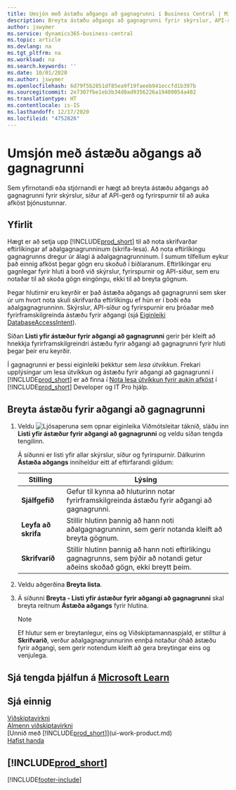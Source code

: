 ```yaml
---
title: Umsjón með ástæðu aðgangs að gagnagrunni í Business Central | Microsoft Docs
description: Breyta ástæðu aðgangs að gagnagrunni fyrir skýrslur, API-síður og fyrirspurnir.
author: jswymer
ms.service: dynamics365-business-central
ms.topic: article
ms.devlang: na
ms.tgt_pltfrm: na
ms.workload: na
ms.search.keywords: ''
ms.date: 10/01/2020
ms.author: jswymer
ms.openlocfilehash: 6d79f5b2851df85ea9f19faeeb941eccfd1b397b
ms.sourcegitcommit: 2e7307fbe1eb3b34d0ad9356226a19409054a402
ms.translationtype: HT
ms.contentlocale: is-IS
ms.lasthandoff: 12/17/2020
ms.locfileid: "4752826"
---
```

# <a name="managing-database-access-intent"></a>Umsjón með ástæðu aðgangs að gagnagrunni 

Sem yfirnotandi eða stjórnandi er hægt að breyta ástæðu aðgangs að gagnagrunni fyrir skýrslur, síður af API-gerð og fyrirspurnir til að auka afköst þjónustunnar.

## <a name="overview"></a>Yfirlit

Hægt er að setja upp [!INCLUDE[prod_short](includes/prod_short.md)] til að nota skrifvarðar eftirlíkingar af aðalgagnagrunninum (skrifa-lesa). Að nota eftirlíkingu gagnagrunns dregur úr álagi á aðalgagnagrunninum. Í sumum tilfellum eykur það einnig afköst þegar gögn eru skoðuð í biðlaranum. Eftirlíkingar eru gagnlegar fyrir hluti á borð við skýrslur, fyrirspurnir og API-síður, sem eru notaðar til að skoða gögn eingöngu, ekki til að breyta gögnum.

Þegar hlutirnir eru keyrðir er það ástæða aðgangs að gagnagrunni sem sker úr um hvort nota skuli skrifvarða eftirlíkingu ef hún er í boði eða aðalgagnagrunninn. Skýrslur, API-síður og fyrirspurnir eru þróaðar með fyrirframskilgreinda ástæðu fyrir aðgangi (sjá [Eiginleiki DatabaseAccessIntent](/dynamics365/business-central/dev-itpro/developer/properties/devenv-dataaccessintent-property)).

Síðan **Listi yfir ástæður fyrir aðgangi að gagnagrunni** gerir þér kleift að hnekkja fyrirframskilgreindri ástæðu fyrir aðgangi að gagnagrunni fyrir hluti þegar þeir eru keyrðir.

Í gagnagrunni er þessi eiginleiki þekktur sem *lesa útvíkkun*. Frekari upplýsingar um lesa útvíkkun og ástæðu fyrir aðgangi að gagnagrunni í [!INCLUDE[prod_short](includes/prod_short.md)] er að finna í [Nota lesa útvíkkun fyrir aukin afköst](/dynamics365/business-central/dev-itpro/administration/database-read-scale-out-overview) í [!INCLUDE[prod_short](includes/prod_short.md)] Developer og IT Pro hjálp.

## <a name="to-change-the-database-access-intent"></a>Breyta ástæðu fyrir aðgangi að gagnagrunni

1. Veldu ![Ljósaperuna sem opnar eiginleika Viðmótsleitar](media/ui-search/search_small.png "Segðu mér hvað þú vilt gera") táknið, sláðu inn **Listi yfir ástæður fyrir aðgangi að gagnagrunni** og veldu síðan tengda tengilinn.

    Á síðunni er listi yfir allar skýrslur, síður og fyrirspurnir. Dálkurinn **Ástæða aðgangs** inniheldur eitt af eftirfarandi gildum:

    |**Stilling**|**Lýsing**|  
    |------------|-------------|  
    |**Sjálfgefið**|Gefur til kynna að hluturinn notar fyrirframskilgreinda ástæðu fyrir aðgangi að gagnagrunni.|
    |**Leyfa að skrifa**|Stillir hlutinn þannig að hann noti aðalgagnagrunninn, sem gerir notanda kleift að breyta gögnum.|
    |**Skrifvarið**|Stillir hlutinn þannig að hann noti eftirlíkingu gagnagrunns, sem þýðir að notandi getur aðeins skoðað gögn, ekki breytt þeim.|

2. Veldu aðgerðina **Breyta lista**.

3. Á síðunni **Breyta - Listi yfir ástæður fyrir aðgangi að gagnagrunni** skal breyta reitnum **Ástæða aðgangs** fyrir hlutina.

    > [!NOTE]
    > Ef hlutur sem er breytanlegur, eins og Viðskiptamannaspjald, er stilltur á **Skrifvarið**, verður aðalgagnagrunnurinn ennþá notaður óháð ástæðu fyrir aðgangi, sem gerir notendum kleift að gera breytingar eins og venjulega.

## <a name="see-related-training-at-microsoft-learn"></a>Sjá tengda þjálfun á [Microsoft Learn](/learn/paths/deploy-configure-dynamics-365-business-central/)

## <a name="see-also"></a>Sjá einnig
[Viðskiptavirkni](across-business-functionality.md)  
[Almenn viðskiptavirkni](ui-across-business-areas.md)  
[Unnið með [!INCLUDE[prod_short](includes/prod_short.md)]](ui-work-product.md)  
[Hafist handa](product-get-started.md)    

## [!INCLUDE[prod_short](includes/free_trial_md.md)]  


[!INCLUDE[footer-include](includes/footer-banner.md)]